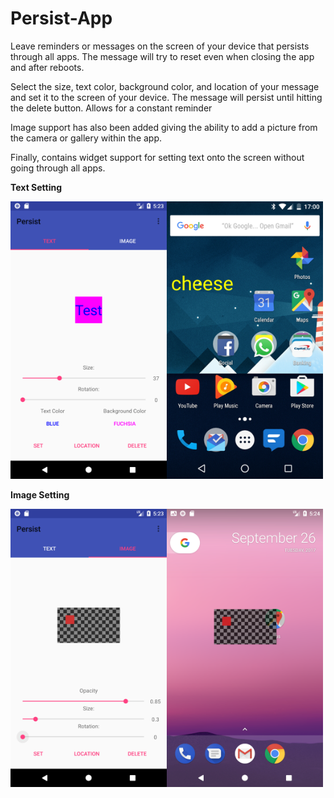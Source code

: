 # Persist-App

Leave reminders or messages on the screen of your device that persists through all apps. The message will try to reset even when closing the app and after reboots.

Select the size, text color, background color, and location of your message and set it to the screen of your device. The message will persist until hitting the delete button.
Allows for a constant reminder

Image support has also been added giving the ability to add a picture from the camera or gallery within the app.

Finally, contains widget support for setting text onto the screen without going through all apps.

**Text Setting**

<img src="./Screenshots/Screenshot_1506461004.png" width="250"><img src="./Screenshots/Screenshot_20160509-170043.png" width="250">

**Image Setting**

<img src="./Screenshots/Screenshot_1506461027.png" width="250"><img src="./Screenshots/Screenshot_1506461080.png" width="250">
